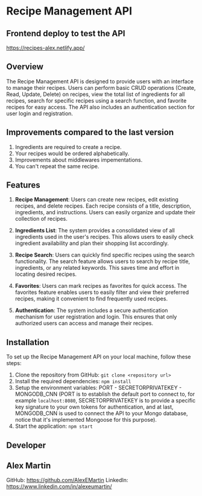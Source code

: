 # Recipe Management API

## Frontend deploy to test the API
https://recipes-alex.netlify.app/

## Overview
The Recipe Management API is designed to provide users with an interface to manage their recipes. Users can perform basic CRUD operations (Create, Read, Update, Delete) on recipes, view the total list of ingredients for all recipes, search for specific recipes using a search function, and favorite recipes for easy access. The API also includes an authentication section for user login and registration.

## Improvements compared to the last version

1. Ingredients are required to create a recipe.
2. Your recipes would be ordered alphabetically.
3. Improvements about middlewares impementations.
4. You can't repeat the same recipe.

## Features
1. **Recipe Management**: Users can create new recipes, edit existing recipes, and delete recipes. Each recipe consists of a title, description, ingredients, and instructions. Users can easily organize and update their collection of recipes.

2. **Ingredients List**: The system provides a consolidated view of all ingredients used in the user's recipes. This allows users to easily check ingredient availability and plan their shopping list accordingly.

3. **Recipe Search**: Users can quickly find specific recipes using the search functionality. The search feature allows users to search by recipe title, ingredients, or any related keywords. This saves time and effort in locating desired recipes.

4. **Favorites**: Users can mark recipes as favorites for quick access. The favorites feature enables users to easily filter and view their preferred recipes, making it convenient to find frequently used recipes.

5. **Authentication**: The system includes a secure authentication mechanism for user registration and login. This ensures that only authorized users can access and manage their recipes.

## Installation
To set up the Recipe Management API on your local machine, follow these steps:

1. Clone the repository from GitHub: `git clone <repository url>`
2. Install the required dependencies: `npm install`
3. Setup the environment variables: PORT - SECRETORPRIVATEKEY - MONGODB_CNN
   (PORT is to establish the default port to connect to, for example `localhost:8080`, SECRETORPRIVATEKEY is to provide a specific
   key signature to your own tokens for authentication, and at last, MONGODB_CNN is used to connect the API to your Mongo database,
   notice that it's implemented Mongoose for this purpose).
4. Start the application: `npm start`

## Developer

## Alex Martin

GitHub: https://github.com/AlexEMartin
LinkedIn: https://www.linkedin.com/in/alexeumartin/
